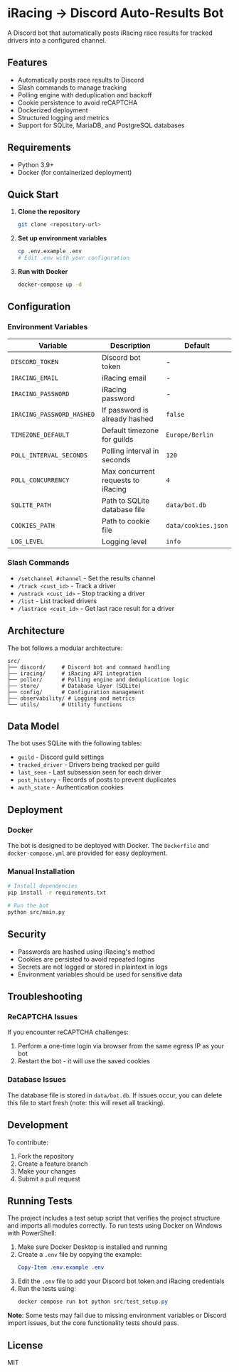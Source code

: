 # iRacing → Discord Auto-Results Bot

A Discord bot that automatically posts iRacing race results for tracked drivers into a configured channel.

## Features

- Automatically posts race results to Discord
- Slash commands to manage tracking
- Polling engine with deduplication and backoff
- Cookie persistence to avoid reCAPTCHA
- Dockerized deployment
- Structured logging and metrics
- Support for SQLite, MariaDB, and PostgreSQL databases

## Requirements

- Python 3.9+
- Docker (for containerized deployment)

## Quick Start

1. **Clone the repository**
   ```bash
   git clone <repository-url>
   ```

2. **Set up environment variables**
   ```bash
   cp .env.example .env
   # Edit .env with your configuration
   ```

3. **Run with Docker**
   ```bash
   docker-compose up -d
   ```

## Configuration

### Environment Variables

| Variable | Description | Default |
|----------|-------------|---------|
| `DISCORD_TOKEN` | Discord bot token | - |
| `IRACING_EMAIL` | iRacing email | - |
| `IRACING_PASSWORD` | iRacing password | - |
| `IRACING_PASSWORD_HASHED` | If password is already hashed | `false` |
| `TIMEZONE_DEFAULT` | Default timezone for guilds | `Europe/Berlin` |
| `POLL_INTERVAL_SECONDS` | Polling interval in seconds | `120` |
| `POLL_CONCURRENCY` | Max concurrent requests to iRacing | `4` |
| `SQLITE_PATH` | Path to SQLite database file | `data/bot.db` |
| `COOKIES_PATH` | Path to cookie file | `data/cookies.json` |
| `LOG_LEVEL` | Logging level | `info` |

### Slash Commands

- `/setchannel #channel` - Set the results channel
- `/track <cust_id>` - Track a driver
- `/untrack <cust_id>` - Stop tracking a driver
- `/list` - List tracked drivers
- `/lastrace <cust_id>` - Get last race result for a driver

## Architecture

The bot follows a modular architecture:

```
src/
├── discord/     # Discord bot and command handling
├── iracing/     # iRacing API integration
├── poller/      # Polling engine and deduplication logic
├── store/       # Database layer (SQLite)
├── config/      # Configuration management
├── observability/ # Logging and metrics
└── utils/       # Utility functions
```

## Data Model

The bot uses SQLite with the following tables:

- `guild` - Discord guild settings
- `tracked_driver` - Drivers being tracked per guild
- `last_seen` - Last subsession seen for each driver
- `post_history` - Records of posts to prevent duplicates
- `auth_state` - Authentication cookies

## Deployment

### Docker

The bot is designed to be deployed with Docker. The `Dockerfile` and `docker-compose.yml` are provided for easy deployment.

### Manual Installation

```bash
# Install dependencies
pip install -r requirements.txt

# Run the bot
python src/main.py
```

## Security

- Passwords are hashed using iRacing's method
- Cookies are persisted to avoid repeated logins
- Secrets are not logged or stored in plaintext in logs
- Environment variables should be used for sensitive data

## Troubleshooting

### ReCAPTCHA Issues

If you encounter reCAPTCHA challenges:

1. Perform a one-time login via browser from the same egress IP as your bot
2. Restart the bot - it will use the saved cookies

### Database Issues

The database file is stored in `data/bot.db`. If issues occur, you can delete this file to start fresh (note: this will reset all tracking).

## Development

To contribute:

1. Fork the repository
2. Create a feature branch
3. Make your changes
4. Submit a pull request

## Running Tests

The project includes a test setup script that verifies the project structure and imports all modules correctly. To run tests using Docker on Windows with PowerShell:

1. Make sure Docker Desktop is installed and running
2. Create a `.env` file by copying the example:
   ```powershell
   Copy-Item .env.example .env
   ```
3. Edit the `.env` file to add your Discord bot token and iRacing credentials
4. Run the tests using:
   ```powershell
   docker compose run bot python src/test_setup.py
   ```

**Note**: Some tests may fail due to missing environment variables or Discord import issues, but the core functionality tests should pass.

## License

MIT
